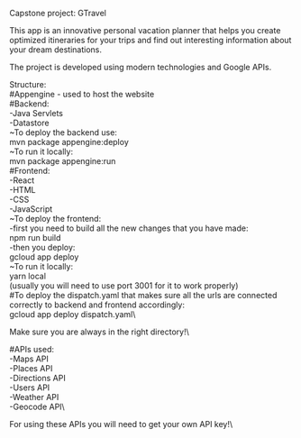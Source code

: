 Capstone project: GTravel

This app is an innovative personal vacation planner that helps you create optimized itineraries for your trips and find out interesting information about your dream destinations.

The project is developed using modern technologies and Google APIs.

Structure:\
    #Appengine - used to host the website\
    #Backend: \
       -Java Servlets\
       -Datastore\
      ~To deploy the backend use: \
          mvn package appengine:deploy\
      ~To run it locally:\
          mvn package appengine:run\
    #Frontend:\
        -React\
        -HTML\
        -CSS\
        -JavaScript\
      ~To deploy the frontend:\
        -first you need to build all the new changes that you have made:\
           npm run build\
        -then you deploy:\
           gcloud app deploy\
      ~To run it locally:\
           yarn local \
        (usually you will need to use port 3001 for it to work properly)\
    #To deploy the dispatch.yaml that makes sure all the urls are connected correctly to backend   and frontend accordingly:\
           gcloud app deploy dispatch.yaml\
           
 Make sure you are always in the right directory!\

 #APIs used:\
   -Maps API\
   -Places API\
   -Directions API\
   -Users API\
   -Weather API\
   -Geocode API\
      
   For using these APIs you will need to get your own API key!\

 
